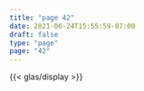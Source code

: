 ```yaml
---
title: "page 42"
date: 2021-06-24T15:55:59-07:00
draft: false
type: "page"
page: "42"
---
```


{{< glas/display >}}
